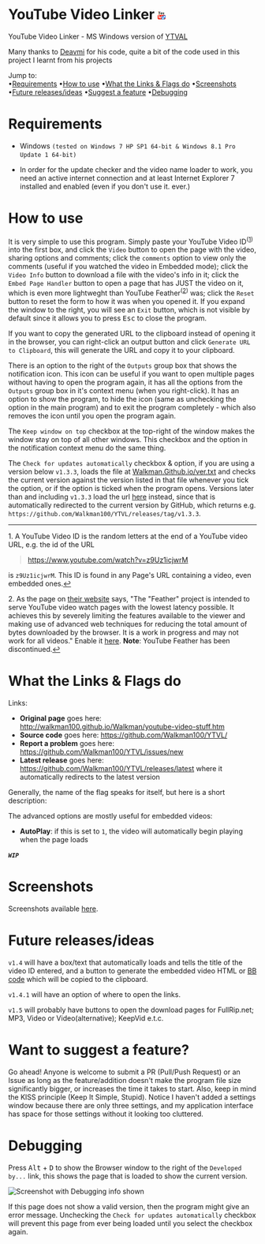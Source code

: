 YouTube Video Linker [![YTVL Icon](https://raw.githubusercontent.com/Walkman100/YTVL/master/Resources/youtube_withLink.png)](https://raw.githubusercontent.com/Walkman100/YTVL/master/Resources/youtube_withLink.png "YTVL Icon")
====

YouTube Video Linker - MS Windows version of [YTVAL](http://walkman100.github.io/Walkman/HTML/YTVL.html)

Many thanks to [Deavmi](http://github.com/Deavmi) for his code, quite a bit of the code used in this project I learnt from his projects

Jump to:  
•<a href="#requirements">Requirements</a> 
•<a href="#how-to-use">How to use</a> 
•<a href="#what-the-links--flags-do">What the Links & Flags do</a> 
•<a href="http://walkman100.github.io/Walkman/YTVL/">Screenshots</a> 
•<a href="#future-releasesideas">Future releases/ideas</a> 
•<a href="#want-to-suggest-a-feature">Suggest a feature</a> 
•<a href="#debugging">Debugging</a> 

Requirements
====

* Windows `(tested on Windows 7 HP SP1 64-bit & Windows 8.1 Pro Update 1 64-bit)`

* In order for the update checker and the video name loader to work, you need an active internet connection and at least Internet Explorer 7 installed and enabled (even if you don't use it. ever.)

How to use
====
It is very simple to use this program. Simply paste your YouTube Video ID<sup>(<a href="#f-note-1" name="ref1" id="ref1">1</a>)</sup> into the first box, and click the `Video` button to open the page with the video, sharing options and comments; click the `comments` option to view only the comments (useful if you watched the video in Embedded mode); click the `Video Info` button to download a file with the video's info in it; click the `Embed Page Handler` button to open a page that has JUST the video on it, which is even more lightweght than YouTube Feather<sup>(<a href="#f-note-2" name="ref2" id="ref2">2</a>)</sup> was; click the `Reset` button to reset the form to how it was  when you opened it. If you expand the window to the right, you will see an `Exit` button, which is not visible by default since it allows you to press <kbd>Esc</kbd> to close the program.

If you want to copy the generated URL to the clipboard instead of opening it in the browser, you can right-click an output button and click `Generate URL to Clipboard`, this will generate the URL and copy it to your clipboard.

There is an option to the right of the `Outputs` group box that shows the notification icon. This icon can be useful if you want to open multiple pages without having to open the program again, it has all the options from the `Outputs` group box in it's context menu (when you right-click). It has an option to show the program, to hide the icon (same as unchecking the option in the main program) and to exit the program completely - which also removes the icon until you open the program again.

The `Keep window on top` checkbox at the top-right of the window makes the window stay on top of all other windows. This checkbox and the option in the notification context menu do the same thing.

The `Check for updates automatically` checkbox & option, if you are using a version below `v1.3.3`, loads the file at [Walkman.Github.io/ver.txt](http://walkman100.github.io/Walkman/YTVL/ver.txt) and checks the current version against the version listed in that file whenever you tick the option, or if the option is ticked when the program opens. Versions later than and including `v1.3.3` load the url [here](http://github.com/Walkman100/YTVL/releases/latest) instead, since that is automatically redirected to the current version by GitHub, which returns e.g. `https://github.com/Walkman100/YTVL/releases/tag/v1.3.3`.
___
<a name="f-note-1" id="f-note-1">1</a>. A YouTube Video ID is the random letters at the end of a YouTube video URL, e.g. the id of the URL
> https://www.youtube.com/watch?v=z9Uz1icjwrM

is `z9Uz1icjwrM`. This ID is found in any Page's URL containing a video, even embedded ones.<a href="#ref1" title="Jump back to footnote 1 above">↩</a>

<a name="f-note-2" id="f-note-2">2</a>. As the page on [their website](https://www.youtube.com/feather_beta) says, "The "Feather" project is intended to serve YouTube video watch pages with the lowest latency possible. It achieves this by severely limiting the features available to the viewer and making use of advanced web techniques for reducing the total amount of bytes downloaded by the browser. It is a work in progress and may not work for all videos." Enable it [here](https://www.youtube.com/feather_beta). **Note**: YouTube Feather has been discontinued.<a href="#ref2" title="Jump back to footnote 2 above">↩</a>

What the Links & Flags do
====
Links:
* **Original page** goes here: http://walkman100.github.io/Walkman/youtube-video-stuff.htm
* **Source code** goes here: https://github.com/Walkman100/YTVL/
* **Report a problem** goes here: https://github.com/Walkman100/YTVL/issues/new
* **Latest release** goes here: https://github.com/Walkman100/YTVL/releases/latest where it automatically redirects to the latest version

Generally, the name of the flag speaks for itself, but here is a short description:

The advanced options are mostly useful for embedded videos:
* **AutoPlay**: if this is set to `1`, the video will automatically begin playing when the page loads

***_<kbd>`WIP`</kbd>_***

Screenshots
====
Screenshots available <a href="http://walkman100.github.io/Walkman/HTML/YTVLWindowsScreenshots.html">here</a>.

Future releases/ideas
====
`v1.4` will have a box/text that automatically loads and tells the title of the video ID entered, and a button to generate the embedded video HTML or [BB code](https://www.phpbb.com/support/documentation/3.0/userguide/user_posting.php#posting_bbcodes) which will be copied to the clipboard.

`v1.4.1` will have an option of where to open the links.

`v1.5` will probably have buttons to open the download pages for FullRip.net; MP3, Video or Video(alternative); KeepVid e.t.c.

Want to suggest a feature?
====
Go ahead! Anyone is welcome to submit a PR (Pull/Push Request) or an Issue as long as the feature/addition doesn't make the program file size significantly bigger, or increases the time it takes to start. Also, keep in mind the KISS principle (Keep It Simple, Stupid). Notice I haven't added a settings window because there are only three settings, and my application interface has space for those settings without it looking too cluttered.

Debugging
====
Press <kbd>Alt</kbd> + <kbd>D</kbd> to show the Browser window to the right of the `Developed by...` link, this shows the page that is loaded to show the current version.

![Screenshot with Debugging info shown](http://walkman100.github.io/Walkman/Images/YTVL/AdvancedOptionsWithDebugKeyCombinationPressed.png "Screenshot with Debugging info shown")

If this page does not show a valid version, then the program might give an error message. Unchecking the `Check for updates automatically` checkbox will prevent this page from ever being loaded until you select the checkbox again.
